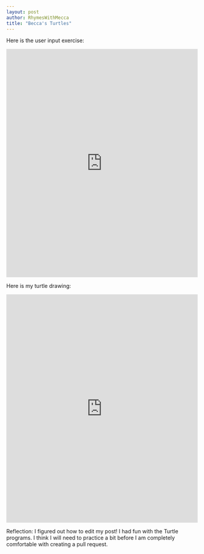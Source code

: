 ```yaml
---
layout: post
author: RhymesWithMecca
title: "Becca's Turtles"
---
```

Here is the user input exercise:
<iframe src="https://trinket.io/embed/python/299150b7ac" width="100%" height="600" frameborder="0" marginwidth="0" marginheight="0" allowfullscreen></iframe>

Here is my turtle drawing:
<iframe src="https://trinket.io/embed/python/25e3de32dc" width="100%" height="600" frameborder="0" marginwidth="0" marginheight="0" allowfullscreen></iframe>

Reflection: I figured out how to edit my post!  I had fun with the Turtle programs.  I think I will need to practice a bit before I am completely comfortable with creating a pull request.
